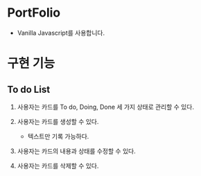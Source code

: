 # PortFolio

- Vanilla Javascript를 사용합니다.

# 구현 기능

## To do List

1. 사용자는 카드를 To do, Doing, Done 세 가지 상태로 관리할 수 있다.

2. 사용자는 카드를 생성할 수 있다.
    - 텍스트만 기록 가능하다.

3. 사용자는 카드의 내용과 상태를 수정할 수 있다.

4. 사용자는 카드를 삭제할 수 있다.
